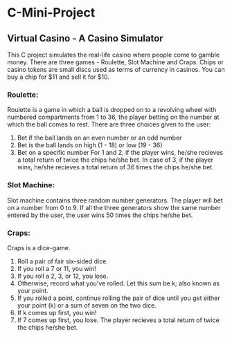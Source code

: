 # C-Mini-Project

## Virtual Casino - A Casino Simulator

This C project simulates the real-life casino where people come to gamble money. There are three games - Roulette, Slot Machine and Craps.
Chips or casino tokens are small discs used as terms of currency in casinos. You can buy a chip for $11 and sell it for $10.

### Roulette:
Roulette is a game in which a ball is dropped on to a revolving wheel with numbered compartments from 1 to 36, the player betting on the number at which the
ball comes to rest.
There are three choices given to the user:
1. Bet if the ball lands on an even number or an odd number
2. Bet is the ball lands on high (1 - 18) or low (19 - 36)
3. Bet on a specific number
For 1 and 2, if the player wins, he/she recieves a total return of twice the chips he/she bet. In case of 3, if the player wins, he/she recieves a total return of 36 times the chips he/she bet.

### Slot Machine:
Slot machine contains three random number generators. The player will bet on a number from 0 to 9. If all the three generators show the same number entered by the user, the user wins 50 times the chips he/she bet.

### Craps:
Craps is a dice-game.
1) Roll a pair of fair six-sided dice.
2) If you roll a 7 or 11, you win!
3) If you roll a 2, 3, or 12, you lose.
4) Otherwise, record what you've rolled. Let this sum be k; also known as your point.
5) If you rolled a point, continue rolling the pair of dice until you get either your point (k) or a sum of seven on the two dice.
6) If k comes up first, you win!
7) If 7 comes up first, you lose.
The player recieves a total return of twice the chips he/she bet.
